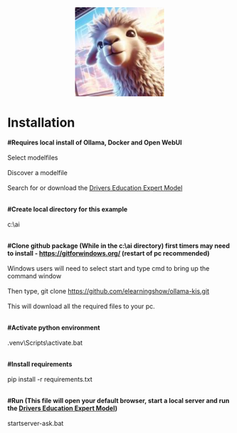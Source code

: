 <div align="center">
  <img alt="ollama" height="200px" src="ollama-kis.jpg">
</div>

<h1>Installation</h1> 

<b>#Requires local install of Ollama, Docker and Open WebUI </b><br><br>
Select modelfiles <br><br>
Discover a modelfile <br><br>
Search for or download the <a href="https://openwebui.com/m/sodkgb/drivers_education:latest/" target="new"> Drivers Education Expert Model</a> <br><br>


<b>#Create local directory for this example </b><br><br>
c:\ai <br><br>

<b>#Clone github package (While in the c:\ai directory) first timers may need to install - https://gitforwindows.org/ (restart of pc recommended) </b><br><br>
Windows users will need to select start and type cmd to bring up the command window <br><br>
Then type, git clone https://github.com/elearningshow/ollama-kis.git <br><br>
This will download all the required files to your pc. <br><br>

<b>#Activate python environment </b><br><br>
.venv\Scripts\activate.bat  <br><br>

<b>#Install requirements  </b><br><br>
pip install -r requirements.txt  <br><br>

<b>#Run (This file will open your default browser, start a local server and run the <a href="https://openwebui.com/m/sodkgb/drivers_education:latest/" target="new"> Drivers Education Expert Model</a>)  </b><br><br>
startserver-ask.bat


